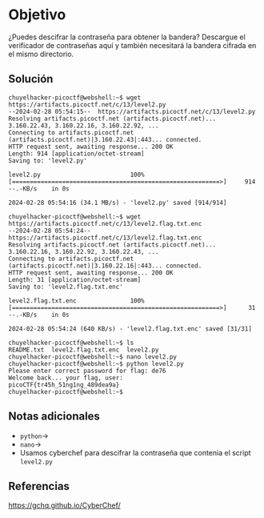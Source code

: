 # Objetivo

¿Puedes descifrar la contraseña para obtener la bandera?
Descargue el verificador de contraseñas aquí y también necesitará la bandera cifrada en el mismo directorio.
## Solución

```
chuyelhacker-picoctf@webshell:~$ wget https://artifacts.picoctf.net/c/13/level2.py
--2024-02-28 05:54:15--  https://artifacts.picoctf.net/c/13/level2.py
Resolving artifacts.picoctf.net (artifacts.picoctf.net)... 3.160.22.43, 3.160.22.16, 3.160.22.92, ...
Connecting to artifacts.picoctf.net (artifacts.picoctf.net)|3.160.22.43|:443... connected.
HTTP request sent, awaiting response... 200 OK
Length: 914 [application/octet-stream]
Saving to: 'level2.py'

level2.py                         100%[==========================================================>]     914  --.-KB/s    in 0s      

2024-02-28 05:54:16 (34.1 MB/s) - 'level2.py' saved [914/914]

chuyelhacker-picoctf@webshell:~$ wget https://artifacts.picoctf.net/c/13/level2.flag.txt.enc
--2024-02-28 05:54:24--  https://artifacts.picoctf.net/c/13/level2.flag.txt.enc
Resolving artifacts.picoctf.net (artifacts.picoctf.net)... 3.160.22.16, 3.160.22.92, 3.160.22.43, ...
Connecting to artifacts.picoctf.net (artifacts.picoctf.net)|3.160.22.16|:443... connected.
HTTP request sent, awaiting response... 200 OK
Length: 31 [application/octet-stream]
Saving to: 'level2.flag.txt.enc'

level2.flag.txt.enc               100%[==========================================================>]      31  --.-KB/s    in 0s      

2024-02-28 05:54:24 (640 KB/s) - 'level2.flag.txt.enc' saved [31/31]

chuyelhacker-picoctf@webshell:~$ ls
README.txt  level2.flag.txt.enc  level2.py
chuyelhacker-picoctf@webshell:~$ nano level2.py
chuyelhacker-picoctf@webshell:~$ python level2.py
Please enter correct password for flag: de76
Welcome back... your flag, user:
picoCTF{tr45h_51ng1ng_489dea9a}
chuyelhacker-picoctf@webshell:~$ 
```

## Notas adicionales

- `python`->
- `nano`->
- Usamos cyberchef para descifrar la contraseña que contenia el script `level2.py`
## Referencias

https://gchq.github.io/CyberChef/